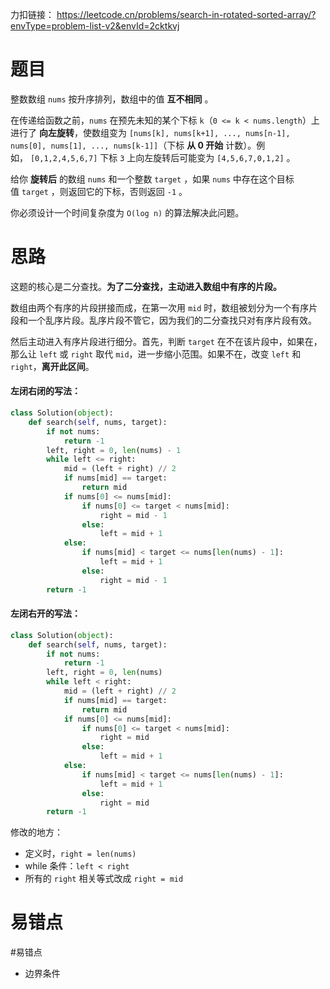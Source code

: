 力扣链接： https://leetcode.cn/problems/search-in-rotated-sorted-array/?envType=problem-list-v2&envId=2cktkvj

# 题目
整数数组 `nums` 按升序排列，数组中的值 **互不相同** 。

在传递给函数之前，`nums` 在预先未知的某个下标 `k`（`0 <= k < nums.length`）上进行了 **向左旋转**，使数组变为 `[nums[k], nums[k+1], ..., nums[n-1], nums[0], nums[1], ..., nums[k-1]]`（下标 **从 0 开始** 计数）。例如， `[0,1,2,4,5,6,7]` 下标 `3` 上向左旋转后可能变为 `[4,5,6,7,0,1,2]` 。

给你 **旋转后** 的数组 `nums` 和一个整数 `target` ，如果 `nums` 中存在这个目标值 `target` ，则返回它的下标，否则返回 `-1` 。

你必须设计一个时间复杂度为 `O(log n)` 的算法解决此问题。

# 思路
这题的核心是二分查找。**为了二分查找，主动进入数组中有序的片段。**

数组由两个有序的片段拼接而成，在第一次用 `mid` 时，数组被划分为一个有序片段和一个乱序片段。乱序片段不管它，因为我们的二分查找只对有序片段有效。

然后主动进入有序片段进行细分。首先，判断 `target` 在不在该片段中，如果在，那么让 `left` 或 `right` 取代 `mid`，进一步缩小范围。如果不在，改变 `left` 和 `right`，**离开此区间**。

#### 左闭右闭的写法：
```Python
class Solution(object):
    def search(self, nums, target):
        if not nums:
            return -1
        left, right = 0, len(nums) - 1
        while left <= right:
            mid = (left + right) // 2
            if nums[mid] == target:
                return mid
            if nums[0] <= nums[mid]:
                if nums[0] <= target < nums[mid]:
                    right = mid - 1
                else:
                    left = mid + 1
            else:
                if nums[mid] < target <= nums[len(nums) - 1]:
                    left = mid + 1
                else:
                    right = mid - 1
        return -1
```

#### 左闭右开的写法：
```Python
class Solution(object):
    def search(self, nums, target):
        if not nums:
            return -1
        left, right = 0, len(nums)
        while left < right:
            mid = (left + right) // 2
            if nums[mid] == target:
                return mid
            if nums[0] <= nums[mid]:
                if nums[0] <= target < nums[mid]:
                    right = mid
                else:
                    left = mid + 1
            else:
                if nums[mid] < target <= nums[len(nums) - 1]:
                    left = mid + 1
                else:
                    right = mid
        return -1
```
修改的地方：
- 定义时，`right = len(nums)`
- while 条件：`left < right`
- 所有的 `right` 相关等式改成 `right = mid`
# 易错点
#易错点 
- 边界条件